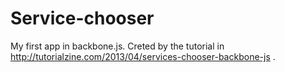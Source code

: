Service-chooser
===============

My first app in backbone.js. Creted by the tutorial in http://tutorialzine.com/2013/04/services-chooser-backbone-js .
